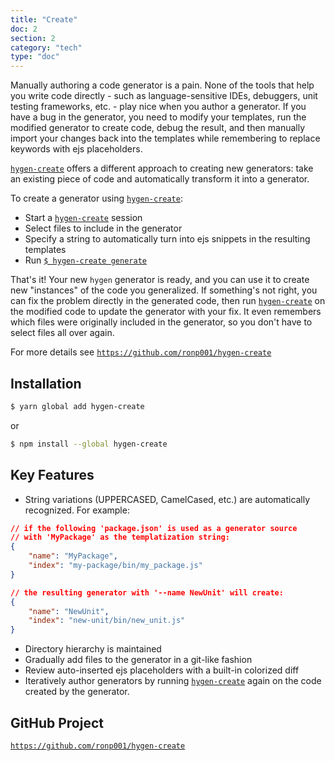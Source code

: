 ```yaml
---
title: "Create"
doc: 2
section: 2
category: "tech"
type: "doc"
---
```


Manually authoring a code generator is a pain. None of the tools that help you write code directly - such as language-sensitive IDEs, debuggers, unit testing frameworks, etc. - play nice when you author a generator. If you have a bug in the generator, you need to modify your templates, run the modified generator to create code, debug the result, and then manually import your changes back into the templates while remembering to replace keywords with ejs placeholders.

[`hygen-create`](https://github.com/ronp001/hygen-create) offers a different approach to creating new generators: take an existing piece of code and automatically transform it into a generator.

To create a generator using [`hygen-create`](https://github.com/ronp001/hygen-create):
* Start a [`hygen-create`](https://github.com/ronp001/hygen-create) session
* Select files to include in the generator
* Specify a string to automatically turn into ejs snippets in the resulting templates
* Run [`$ hygen-create generate`](https://github.com/ronp001/hygen-create)

That's it!  Your new `hygen` generator is ready, and you can use it to create new "instances" of the code you generalized.  If something's not right, you can fix the problem directly in the generated code, then run [`hygen-create`](https://github.com/ronp001/hygen-create) on the modified code to update the generator with your fix.  It even remembers which files were originally included in the generator, so you don't have to select files all over again.

For more details see [`https://github.com/ronp001/hygen-create`](https://github.com/ronp001/hygen-create)


## Installation

```bash
$ yarn global add hygen-create
```
or
```bash
$ npm install --global hygen-create
```


## Key Features

* String variations (UPPERCASED, CamelCased, etc.) are automatically recognized.  For example:
```json
// if the following 'package.json' is used as a generator source 
// with 'MyPackage' as the templatization string:
{
    "name": "MyPackage",
    "index": "my-package/bin/my_package.js"
}
```
```json
// the resulting generator with '--name NewUnit' will create:
{
    "name": "NewUnit",
    "index": "new-unit/bin/new_unit.js"
}
```
* Directory hierarchy is maintained
* Gradually add files to the generator in a git-like fashion
* Review auto-inserted ejs placeholders with a built-in colorized diff
* Iteratively author generators by running [`hygen-create`](https://github.com/ronp001/hygen-create) again on the code created by the generator.


## GitHub Project

[`https://github.com/ronp001/hygen-create`](https://github.com/ronp001/hygen-create)
